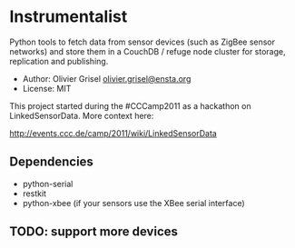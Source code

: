 # Instrumentalist

Python tools to fetch data from sensor devices (such as ZigBee sensor networks)
and store them in a CouchDB / refuge node cluster for storage, replication and
publishing.

- Author: Olivier Grisel <olivier.grisel@ensta.org>
- License: MIT

This project started during the #CCCamp2011 as a hackathon on LinkedSensorData.
More context here:

  <http://events.ccc.de/camp/2011/wiki/LinkedSensorData>

## Dependencies

- python-serial
- restkit
- python-xbee (if your sensors use the XBee serial interface)

## TODO: support more devices


